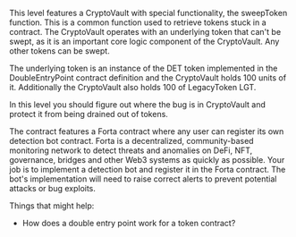 This level features a CryptoVault with special functionality, the sweepToken function. This is a common function used to retrieve tokens stuck in a contract. The CryptoVault operates with an underlying token that can't be swept, as it is an important core logic component of the CryptoVault. Any other tokens can be swept.

The underlying token is an instance of the DET token implemented in the DoubleEntryPoint contract definition and the CryptoVault holds 100 units of it. Additionally the CryptoVault also holds 100 of LegacyToken LGT.

In this level you should figure out where the bug is in CryptoVault and protect it from being drained out of tokens.

The contract features a Forta contract where any user can register its own detection bot contract. Forta is a decentralized, community-based monitoring network to detect threats and anomalies on DeFi, NFT, governance, bridges and other Web3 systems as quickly as possible. Your job is to implement a detection bot and register it in the Forta contract. The bot's implementation will need to raise correct alerts to prevent potential attacks or bug exploits.

Things that might help:

+ How does a double entry point work for a token contract?